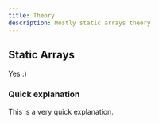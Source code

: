```yaml
---
title: Theory
description: Mostly static arrays theory
---
```



## Static Arrays

Yes :)

### Quick explanation

This is a very quick explanation.